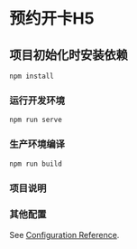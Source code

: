 # 预约开卡H5

## 项目初始化时安装依赖
```
npm install
```

### 运行开发环境
```
npm run serve
```

### 生产环境编译
```
npm run build
```

### 项目说明


### 其他配置
See [Configuration Reference](https://cli.vuejs.org/config/).
